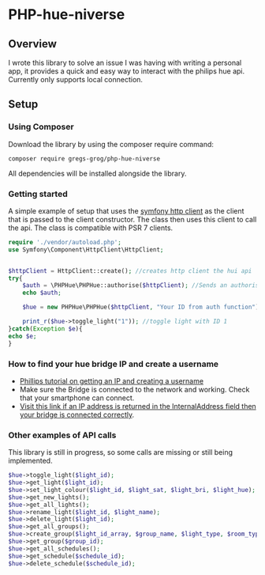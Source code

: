 # PHP-hue-niverse
## Overview
I wrote this library to solve an issue I was having with writing a personal app, it provides a quick and easy way to interact with the philips hue api. Currently only supports local connection.
## Setup
### Using Composer
Download the library by using the composer require command:
```
composer require gregs-grog/php-hue-niverse
```
All dependencies will be installed alongside the library.

### Getting started
A simple example of setup that uses the [symfony http client](https://zetcode.com/symfony/httpclient/) as the client that is passed to the client constructor.
The class then uses this client to call the api. The class is compatible with PSR 7 clients.
``` PHP
require './vendor/autoload.php';
use Symfony\Component\HttpClient\HttpClient;


$httpClient = HttpClient::create(); //creates http client the hui api
try{
    $auth = \PHPHue\PHPHue::authorise($httpClient); //Sends an authorisation request to the API and returns the bridge IP and a username, keep this safe.
    echo $auth;

    $hue = new PHPHue\PHPHue($httpClient, "Your ID from auth function"); //pass the username collected from the above request and send it to the class contructor.

    print_r($hue->toggle_light("1")); //toggle light with ID 1
}catch(Exception $e){
echo $e;
}
```



### How to find your hue bridge IP and create a username
* [Phillips tutorial on getting an IP and creating a username](http://www.developers.meethue.com/documentation/getting-started)
* Make sure the Bridge is connected to the network and working. Check that your smartphone can connect.
* [Visit this link if an IP address is returned in the InternalAddress field then your bridge is connected correctly](https://discovery.meethue.com).


### Other examples of API calls
This library is still in progress, so some calls are missing or still being implemented.
```PHP
$hue->toggle_light($light_id);
$hue->get_light($light_id);
$hue->set_light_colour($light_id, $light_sat, $light_bri, $light_hue);
$hue->get_new_lights();
$hue->get_all_lights();
$hue->rename_light($light_id, $light_name);
$hue->delete_light($light_id);
$hue->get_all_groups();
$hue->create_group($light_id_array, $group_name, $light_type, $room_type);
$hue->get_group($group_id);
$hue->get_all_schedules();
$hue->get_schedule($schedule_id);
$hue->delete_schedule($schedule_id);
```